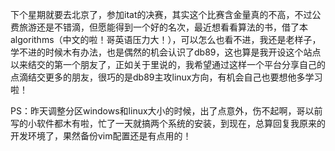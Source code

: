 <!--
.. title: 12-9 一点小感想
.. slug: 12-9
.. date: 2013-04-07T09:28:56+08:00
.. tags:
.. link:
.. description:
.. type: text
-->

下个星期就要去北京了，参加itat的决赛，其实这个比赛含金量真的不高，不过公费旅游还是不错滴，但愿能得到一个好的名次，最近想看看算法的书，借了本algorithms（中文的啦！哥英语压力大！），可以怎么也看不进，我还是老样子，学不进的时候木有办法，也是偶然的机会认识了db89，这也算是我开设这个站点以来结交的第一个朋友了，正如关于里说的，我希望通过这样一个平台分享自己的点滴结交更多的朋友，很巧的是db89主攻linux方向，有机会自己也要想他多学习啦！

PS：昨天调整分区windows和linux大小的时候，出了点意外，伤不起啊，哥以前写的小软件都木有啦，忙了一天就搞两个系统的安装，到现在，总算回复我原来的开发环境了，果然备份vim配置还是有点用的！